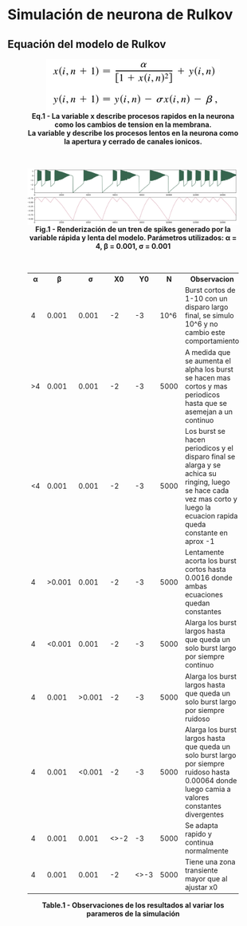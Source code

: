# Simulación de neurona de Rulkov
## Equación del modelo de Rulkov
<figure><img style="display: block; margin-left: auto;margin-right: auto;" src="./Images/eq.png"><figcaption align="center"><b>Eq.1 - La variable x describe procesos rapidos en la neurona como los cambios de tension en la membrana.</br>La variable y describe los procesos lentos en la neurona como la apertura y cerrado de canales ionicos.</b></br></figcaption></figure>
</br>
<figure><img src="./Images/SimpleSpikes.png" style="display: block; margin-left: auto;margin-right: auto;"><figcaption align="center"><b>Fig.1 - Renderización de un tren de spikes generado por la variable rápida y lenta del modelo. Parámetros utilizados: α = 4, β = 0.001, σ = 0.001</b></br></figcaption></figure>
</br>
<figure>
  <table style="display: block; margin-left: auto;margin-right: auto;">
    <tr>
      <th>α</th>
      <th>β</th>
      <th>σ</th>
      <th>X0</th>
      <th>Y0</th>
      <th>N</th>
      <th>Observacion</th>
    </tr>
    <tr>
      <td>4</td>
      <td>0.001</td>
      <td>0.001</td>
      <td>-2</td>
      <td>-3</td>
      <td>10^6</td>
      <td>Burst cortos de 1-10 con un disparo largo final, se simulo 10^6 y no cambio este comportamiento</td>
    </tr>
    <tr>
      <td>>4</td>
      <td>0.001</td>
      <td>0.001</td>
      <td>-2</td>
      <td>-3</td>
      <td>5000</td>
      <td>A medida que se aumenta el alpha los burst se hacen mas cortos y mas periodicos hasta que se asemejan a un continuo</td>
    </tr>
    <tr>
      <td><4</td>
      <td>0.001</td>
      <td>0.001</td>
      <td>-2</td>
      <td>-3</td>
      <td>5000</td>
      <td>Los burst se hacen periodicos y el disparo final se alarga y se achica su ringing, luego se hace cada vez mas corto y luego la ecuacion rapida queda constante en aprox -1</td>
    </tr>
    <tr>
      <td>4</td>
      <td>>0.001</td>
      <td>0.001</td>
      <td>-2</td>
      <td>-3</td>
      <td>5000</td>
      <td>Lentamente acorta los burst cortos hasta 0.0016 donde ambas ecuaciones quedan constantes</td>
    </tr>
    <tr>
      <td>4</td>
      <td><0.001</td>
      <td>0.001</td>
      <td>-2</td>
      <td>-3</td>
      <td>5000</td>
      <td>Alarga los burst largos hasta que queda un solo burst largo por siempre continuo</td>
    </tr>
    <tr>
      <td>4</td>
      <td>0.001</td>
      <td>>0.001</td>
      <td>-2</td>
      <td>-3</td>
      <td>5000</td>
      <td>Alarga los burst largos hasta que queda un solo burst largo por siempre ruidoso</td>
    </tr>
    <tr>
      <td>4</td>
      <td>0.001</td>
      <td><0.001</td>
      <td>-2</td>
      <td>-3</td>
      <td>5000</td>
      <td>Alarga los burst largos hasta que queda un solo burst largo por siempre ruidoso hasta 0.00064 donde luego camia a valores constantes divergentes</td>
    </tr>
    <tr>
      <td>4</td>
      <td>0.001</td>
      <td>0.001</td>
      <td><>-2</td>
      <td>-3</td>
      <td>5000</td>
      <td>Se adapta rapido y continua normalmente</td>
    </tr>
    <tr>
      <td>4</td>
      <td>0.001</td>
      <td>0.001</td>
      <td>-2</td>
      <td><>-3</td>
      <td>5000</td>
      <td>Tiene una zona transiente mayor que al ajustar x0</td>
    </tr>
  </table>
<figcaption align="center"><b>Table.1 - Observaciones de los resultados al variar los parameros de la simulación</b>
</figcaption>
</figure>
</br>